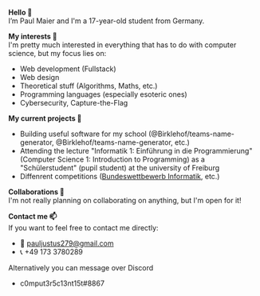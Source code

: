 <b>Hello 👋</b><br>
I’m Paul Maier and I'm a 17-year-old student from Germany.

<b>My interests 👀</b><br>
I'm pretty much interested in everything that has to do with computer science, but my focus lies on:
- Web development (Fullstack)
- Web design
- Theoretical stuff (Algorithms, Maths, etc.)
- Programming languages (especially esoteric ones)
- Cybersecurity, Capture-the-Flag

<b>My current projects 🌱</b><br>
- Building useful software for my school (@Birklehof/teams-name-generator, @Birklehof/teams-name-generator, etc.)
- Attending the lecture "Informatik 1: Einführung in die Programmierung" (Computer Science 1: Introduction to Programming) as a "Schülerstudent" (pupil student) at the university of Freiburg
- Diffenrent competitions ([Bundeswettbewerb Informatik](https://bwinf.de/bundeswettbewerb/), etc.)

<b>Collaborations 💞️</b><br>
I'm not really planning on collaborating on anything, but I'm open for it!

<b>Contact me 📫</b><br>
If you want to feel free to contact me directly:
- 📧 pauljustus279@gmail.com
- 📞 +49 173 3780289

Alternatively you can message over Discord
- c0mput3r5c13nt15t#8867
